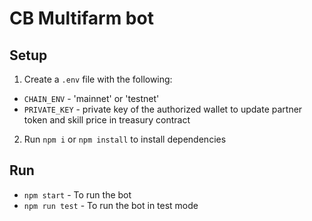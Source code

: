 # CB Multifarm bot

## Setup

1. Create a `.env` file with the following:

- `CHAIN_ENV` - 'mainnet' or 'testnet'
- `PRIVATE_KEY` - private key of the authorized wallet to update partner token and skill price in treasury contract

2. Run `npm i` or `npm install` to install dependencies

## Run

- `npm start` - To run the bot
- `npm run test` - To run the bot in test mode